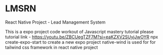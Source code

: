 # LMSRN
React Native Project - Lead Management System

This is a expo project code workout of Javascript mastery tutorial
 please tutorial link - https://youtu.be/ZBCUegTZF7M?si=eaKZXV2SUyjJwOYR 
npx create-expo-start to create a new expo project 
native-wind is used for for tailwind css framework in react native project 
